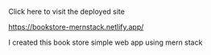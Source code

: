 Click here to visit the deployed site

https://bookstore-mernstack.netlify.app/

I created this book store simple web app using mern stack
